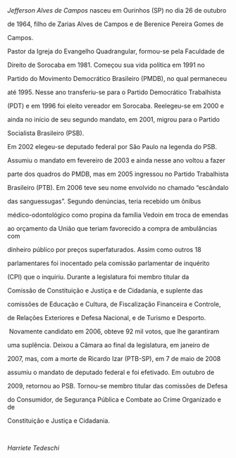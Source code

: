

 



*Jefferson Alves de Campos* nasceu em Ourinhos (SP) no dia 26 de outubro

de 1964, filho de Zarias Alves de Campos e de Berenice Pereira Gomes de

Campos.



Pastor da Igreja do Evangelho Quadrangular, formou-se pela Faculdade de

Direito de Sorocaba em 1981. Começou sua vida política em 1991 no

Partido do Movimento Democrático Brasileiro (PMDB), no qual permaneceu

até 1995. Nesse ano transferiu-se para o Partido Democrático Trabalhista

(PDT) e em 1996 foi eleito vereador em Sorocaba. Reelegeu-se em 2000 e

ainda no início de seu segundo mandato, em 2001, migrou para o Partido

Socialista Brasileiro (PSB).



Em 2002 elegeu-se deputado federal por São Paulo na legenda do PSB.

Assumiu o mandato em fevereiro de 2003 e ainda nesse ano voltou a fazer

parte dos quadros do PMDB, mas em 2005 ingressou no Partido Trabalhista

Brasileiro (PTB). Em 2006 teve seu nome envolvido no chamado “escândalo

das sanguessugas”. Segundo denúncias, teria recebido um ônibus

médico-odontológico como propina da família Vedoin em troca de emendas

ao orçamento da União que teriam favorecido a compra de ambulâncias com

dinheiro público por preços superfaturados. Assim como outros 18

parlamentares foi inocentado pela comissão parlamentar de inquérito

(CPI) que o inquiriu. Durante a legislatura foi membro titular da

Comissão de Constituição e Justiça e de Cidadania, e suplente das

comissões de Educação e Cultura, de Fiscalização Financeira e Controle,

de Relações Exteriores e Defesa Nacional, e de Turismo e Desporto.



 Novamente candidato em 2006, obteve 92 mil votos, que lhe garantiram

uma suplência. Deixou a Câmara ao final da legislatura, em janeiro de

2007, mas, com a morte de Ricardo Izar (PTB-SP), em 7 de maio de 2008

assumiu o mandato de deputado federal e foi efetivado. Em outubro de

2009, retornou ao PSB. Tornou-se membro titular das comissões de Defesa

do Consumidor, de Segurança Pública e Combate ao Crime Organizado e de

Constituição e Justiça e Cidadania.



           



*Harriete Tedeschi*



